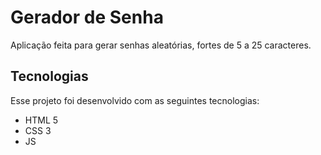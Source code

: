 # Gerador de Senha
Aplicação feita para gerar senhas aleatórias, fortes de 5 a 25 caracteres.

## Tecnologias

Esse projeto foi desenvolvido com as seguintes tecnologias:

- HTML 5
- CSS 3
- JS